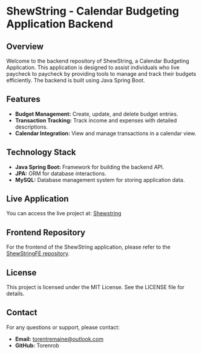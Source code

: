 # ShewString - Calendar Budgeting Application Backend

## Overview

Welcome to the backend repository of ShewString, a Calendar Budgeting Application. This application is designed to assist individuals who live paycheck to paycheck by providing tools to manage and track their budgets efficiently. The backend is built using Java Spring Boot.

## Features

- **Budget Management:** Create, update, and delete budget entries.
- **Transaction Tracking:** Track income and expenses with detailed descriptions.
- **Calendar Integration:** View and manage transactions in a calendar view.

## Technology Stack

- **Java Spring Boot:** Framework for building the backend API.
- **JPA:** ORM for database interactions.
- **MySQL:** Database management system for storing application data.

## Live Application

You can access the live project at: [Shewstring](https://shewstring.com)

## Frontend Repository

For the frontend of the ShewString application, please refer to the [ShewStringFE repository](https://github.com/Torenrob/shewstringFE).

## License

This project is licensed under the MIT License. See the LICENSE file for details.

## Contact

For any questions or support, please contact:

- **Email:** torentremaine@outlook.com
- **GitHub:** Torenrob
